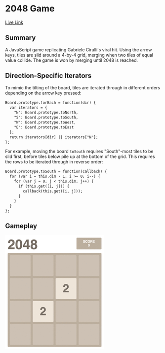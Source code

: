 # 2048 Game
[Live Link][live]

[live]: http://katamartin.github.io/2048Clone/html/index.html


## Summary

A JavaScript game replicating Gabriele Cirulli's viral hit. Using the arrow
keys, tiles are slid around a 4-by-4 grid, merging when two tiles of equal
value collide. The game is won by merging until 2048 is reached.

## Direction-Specific Iterators

To mimic the tilting of the board, tiles are iterated through in different
orders depending on the arrow key pressed:
```
Board.prototype.forEach = function(dir) {
  var iterators = {
    "N": Board.prototype.toNorth,
    "S": Board.prototype.toSouth,
    "W": Board.prototype.toWest,
    "E": Board.prototype.toEast
  };
  return iterators[dir] || iterators["N"];
};
```
For example, moving the board `toSouth` requires "South"-most tiles to be slid
first, before tiles below pile up at the bottom of the grid. This requires the
rows to be iterated through in reverse order:

```
Board.prototype.toSouth = function(callback) {
  for (var i = this.dim - 1; i >= 0; i--) {
    for (var j = 0; j < this.dim; j++) {
      if (this.get([i, j])) {
        callback(this.get([i, j]));
      }
    }
  }
};
```

## Gameplay
![play]

[play]: ./game_play.gif
